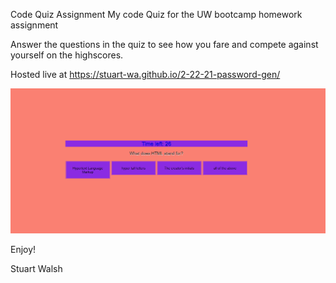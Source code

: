 Code Quiz Assignment
My code Quiz for the UW bootcamp homework assignment

Answer the questions in the quiz to see how you fare and compete against yourself on the highscores.

Hosted live at https://stuart-wa.github.io/2-22-21-password-gen/

![](codequizss.PNG)

Enjoy!

Stuart Walsh
